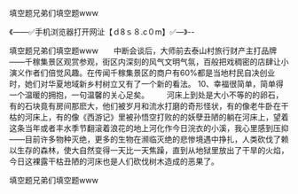 填空题兄弟们填空题www

《——✅手机浏览器打开网沚【ｄ8ｓ８.c０m】✅—》--

填空题兄弟们填空题www　　中断会谈后，大师前去泰山村旅行财产主打品牌——千稼集景区观赏参观，街区内深刻的风气文明气氛，百般把戏稠密的店肆让小演义作者们倍觉风趣。在传闻千稼集景区的商户有60%都是当地村民自决创业时，她们对华夏地域新乡村树立又有了一个新的看法。
	10、幸福很简单，简单得一个温暖的拥抱，一句温馨的关心足矣。
　　河床上到处是大小不等的的卵石，有的石块竟有房间那麽大，他们被岁月和流水打磨的奇形怪状，有的像老牛卧在干枯的河床上，有的像《西游记》里被孙悟空打败的的妖孽丑陋的躺在河床上，望着这条当年或者丰水季节翻滚着浪花的地上河化作今日浣衣的小溪，我心里感到压抑――目前许多物种灭绝，更多的生物在濒临灭绝的悲惨境遇中挣扎，人类砍伐了赖以生存的森林，使大自然变得一天比一天焦躁，直到从地狱里放出了干旱的火焰，今日这裸露干枯丑陋的河床也是人们砍伐树木造成的恶果了。





填空题兄弟们填空题www
